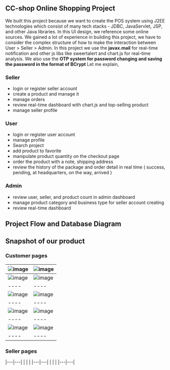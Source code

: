 ## CC-shop Online Shopping Project

We built this project because we want to create the POS system using J2EE technologies which consist of many tech stacks - JDBC, JavaServlet, JSP, and other Java libraries. In this UI design, we reference some online sources.
We gained a lot of experience in building this project, we have to consider the complex structure of how to make the interaction between User > Seller > Admin. In this project we use 
the **javax.mail** for real-time notification and other js libs like sweertalert and chart.js for real-time analysis. We also use the **OTP system for password changing and saving the password in the format of BCrypt** 
Let me explain, 

### Seller 
- login or register seller account
- create a product and manage it
- manage orders
- review real-time dashboard with chart.js and top-selling product
- manage seller profile

### User
- login or register user account
- manage profile
- Search project
- add product to favorite
- manipulate product quantity on the checkout page
- order the product with a note, shipping address
- review the history of the package and order detail in real time ( success, pending, at headquarters, on the way, arrived )

### Admin
- review user, seller, and product count in admin dashboard
- manage product category and business type for seller account creating
- review real-time dashboard
 
## Project Flow and Database Diagram



## Snapshot of our product

### Customer pages

| ![image](https://github.com/Hein-HtetSan/cc-shop/assets/99192842/7e8fdcfb-5c3b-4c9d-a6fa-359973389f49) | ![image](https://github.com/Hein-HtetSan/cc-shop/assets/99192842/8028f49b-29cd-4b18-820c-64881926042d) |
|----|----|
| ![image](https://github.com/Hein-HtetSan/cc-shop/assets/99192842/555ac0b0-8770-40a2-b60f-0e91f65380d7) | ![image](https://github.com/Hein-HtetSan/cc-shop/assets/99192842/3b36d87e-12e0-472f-9eab-23ff29f27e7f) |
|----|----|
| ![image](https://github.com/Hein-HtetSan/cc-shop/assets/99192842/3a4fd8ea-38d9-4b19-99d7-332383eae1a7) | ![image](https://github.com/Hein-HtetSan/cc-shop/assets/99192842/f172136f-d7ed-40de-a4a3-becfa3f94593) |
|----|----|
| ![image](https://github.com/Hein-HtetSan/cc-shop/assets/99192842/05ec3a6f-70b9-4d55-b09b-c45f8427fad4) | ![image](https://github.com/Hein-HtetSan/cc-shop/assets/99192842/6d40fa6e-a23e-4627-9ffe-eccf949c8b25) |
|----|----|
| ![image](https://github.com/Hein-HtetSan/cc-shop/assets/99192842/7cc09710-55a4-4a46-8d09-f13b15b1340d) | ![image](https://github.com/Hein-HtetSan/cc-shop/assets/99192842/75252e0f-7c11-4b73-8e93-614b6db6c7c0) |
|----|----|

### Seller pages

|---|---|
|   |   |
|---|---|
|   |   |
|---|---|
